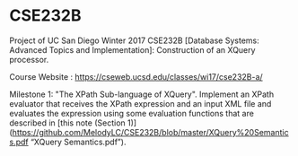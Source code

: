 # CSE232B
Project of UC San Diego Winter 2017 CSE232B [Database Systems: Advanced Topics and Implementation]: Construction of an XQuery processor.

Course Website : https://cseweb.ucsd.edu/classes/wi17/cse232B-a/

Milestone 1:
"The XPath Sub-language of XQuery". 
Implement an XPath evaluator that receives the XPath expression and an input XML file and evaluates the expression using some evaluation functions that are described in [this note (Section 1)](https://github.com/MelodyLC/CSE232B/blob/master/XQuery%20Semantics.pdf “XQuery Semantics.pdf”).
